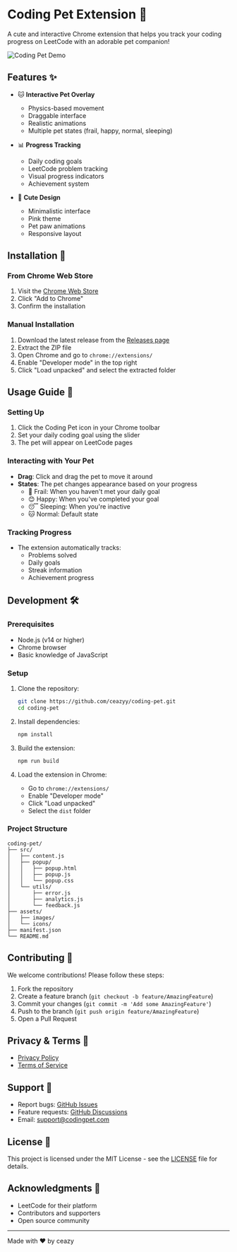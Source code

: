 # Coding Pet Extension 🐾

A cute and interactive Chrome extension that helps you track your coding progress on LeetCode with an adorable pet companion!

![Coding Pet Demo](assets/demo.gif)

## Features ✨

- 🐱 **Interactive Pet Overlay**
  - Physics-based movement
  - Draggable interface
  - Realistic animations
  - Multiple pet states (frail, happy, normal, sleeping)

- 📊 **Progress Tracking**
  - Daily coding goals
  - LeetCode problem tracking
  - Visual progress indicators
  - Achievement system

- 🎨 **Cute Design**
  - Minimalistic interface
  - Pink theme
  - Pet paw animations
  - Responsive layout

## Installation 🚀

### From Chrome Web Store
1. Visit the [Chrome Web Store](https://chrome.google.com/webstore/detail/coding-pet/your-extension-id)
2. Click "Add to Chrome"
3. Confirm the installation

### Manual Installation
1. Download the latest release from the [Releases page](https://github.com/yourusername/coding-pet/releases)
2. Extract the ZIP file
3. Open Chrome and go to `chrome://extensions/`
4. Enable "Developer mode" in the top right
5. Click "Load unpacked" and select the extracted folder

## Usage Guide 📖

### Setting Up
1. Click the Coding Pet icon in your Chrome toolbar
2. Set your daily coding goal using the slider
3. The pet will appear on LeetCode pages

### Interacting with Your Pet
- **Drag**: Click and drag the pet to move it around
- **States**: The pet changes appearance based on your progress
  - 🥺 Frail: When you haven't met your daily goal
  - 😊 Happy: When you've completed your goal
  - 😴 Sleeping: When you're inactive
  - 🐱 Normal: Default state

### Tracking Progress
- The extension automatically tracks:
  - Problems solved
  - Daily goals
  - Streak information
  - Achievement progress

## Development 🛠️

### Prerequisites
- Node.js (v14 or higher)
- Chrome browser
- Basic knowledge of JavaScript

### Setup
1. Clone the repository:
   ```bash
   git clone https://github.com/ceazyy/coding-pet.git
   cd coding-pet
   ```

2. Install dependencies:
   ```bash
   npm install
   ```

3. Build the extension:
   ```bash
   npm run build
   ```

4. Load the extension in Chrome:
   - Go to `chrome://extensions/`
   - Enable "Developer mode"
   - Click "Load unpacked"
   - Select the `dist` folder

### Project Structure
```
coding-pet/
├── src/
│   ├── content.js
│   ├── popup/
│   │   ├── popup.html
│   │   ├── popup.js
│   │   └── popup.css
│   └── utils/
│       ├── error.js
│       ├── analytics.js
│       └── feedback.js
├── assets/
│   ├── images/
│   └── icons/
├── manifest.json
└── README.md
```

## Contributing 🤝

We welcome contributions! Please follow these steps:

1. Fork the repository
2. Create a feature branch (`git checkout -b feature/AmazingFeature`)
3. Commit your changes (`git commit -m 'Add some AmazingFeature'`)
4. Push to the branch (`git push origin feature/AmazingFeature`)
5. Open a Pull Request

## Privacy & Terms 📜

- [Privacy Policy](privacy-policy.html)
- [Terms of Service](terms.html)

## Support 💖

- Report bugs: [GitHub Issues](https://github.com/yourusername/coding-pet/issues)
- Feature requests: [GitHub Discussions](https://github.com/yourusername/coding-pet/discussions)
- Email: support@codingpet.com

## License 📄

This project is licensed under the MIT License - see the [LICENSE](LICENSE) file for details.

## Acknowledgments 🙏

- LeetCode for their platform
- Contributors and supporters
- Open source community

---

Made with ❤️ by ceazy
